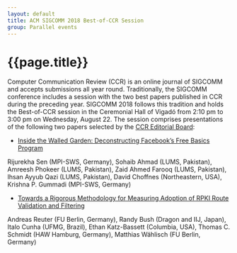 ```yaml
---
layout: default
title: ACM SIGCOMM 2018 Best-of-CCR Session
group: Parallel events
---
```


# {{page.title}}
Computer Communication Review (CCR) is an online journal of SIGCOMM and accepts submissions all year round.  Traditionally, the SIGCOMM conference includes a session with the two best papers published in CCR during the preceding year.  SIGCOMM 2018 follows this tradition and holds the Best-of-CCR session in the Ceremonial Hall of Vigadó from 2:10 pm to 3:00 pm on Wednesday, August 22. The session comprises presentations of the following two papers selected by the [CCR Editorial Board](https://ccronline.sigcomm.org/editorial-board/):
 
- [Inside the Walled Garden: Deconstructing Facebook’s Free Basics Program](https://ccronline.sigcomm.org/wp-content/uploads/2017/10/sigcomm-ccr-final115.pdf) 
<p>Rijurekha Sen  (MPI-SWS, Germany), Sohaib Ahmad (LUMS, Pakistan), Amreesh Phokeer (LUMS, Pakistan), Zaid Ahmed Farooq (LUMS, Pakistan), Ihsan Ayyub Qazi (LUMS, Pakistan), David Choffnes (Northeastern, USA), Krishna P. Gummadi (MPI-SWS, Germany)</p>

- [Towards a Rigorous Methodology for Measuring Adoption of RPKI Route Validation and Filtering](https://ccronline.sigcomm.org/wp-content/uploads/2018/05/sigcomm-ccr-final134.pdf)
<p>Andreas Reuter (FU Berlin, Germany), Randy Bush (Dragon and IIJ, Japan), Italo Cunha (UFMG, Brazil), Ethan Katz-Bassett (Columbia, USA), Thomas C. Schmidt (HAW Hamburg, Germany), Matthias Wählisch (FU Berlin, Germany)</p>
